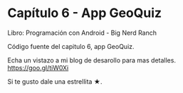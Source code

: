 
	
Capítulo 6 - App GeoQuiz
=======================================

Libro: Programación con Android - Big Nerd Ranch

Código fuente del capitulo 6, app GeoQuiz.

Echa un vistazo a mi blog de desarollo para mas detalles. https://goo.gl/tiW0Xi



Si te gusto dale una estrellita ★.
